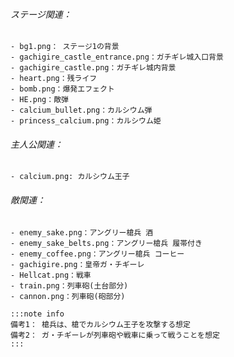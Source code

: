 ###### ステージ関連：  
	- bg1.png： ステージ1の背景
	- gachigire_castle_entrance.png：ガチギレ城入口背景
	- gachigire_castle.png：ガチギレ城内背景
	- heart.png：残ライフ
	- bomb.png：爆発エフェクト
	- HE.png：敵弾
	- calcium_bullet.png：カルシウム弾
	- princess_calcium.png：カルシウム姫

###### 主人公関連：  
	- calcium.png: カルシウム王子


###### 敵関連：  
	- enemy_sake.png：アングリー槍兵 酒
	- enemy_sake_belts.png：アングリー槍兵 履帯付き
	- enemy_coffee.png：アングリー槍兵 コーヒー
	- gachigire.png：皇帝ガ・チギーレ
	- Hellcat.png：戦車
	- train.png：列車砲(土台部分)
	- cannon.png：列車砲(砲部分)

	:::note info
	備考1： 槍兵は、槍でカルシウム王子を攻撃する想定  
	備考2： ガ・チギーレが列車砲や戦車に乗って戦うことを想定  
	:::